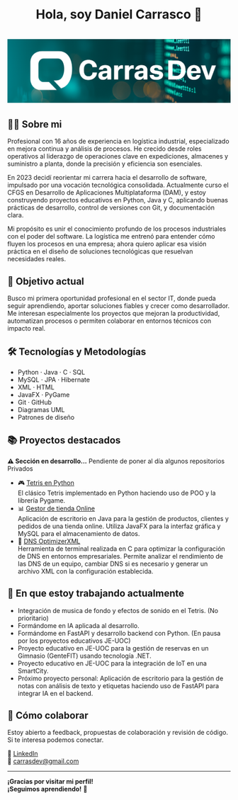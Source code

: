 <div align="center">
<h1 aling="center">Hola, soy Daniel Carrasco 👋<h1>
<img src="assets/header.png" width="1000"/>
</div>


## 👨‍💻 Sobre mi

Profesional con 16 años de experiencia en logística industrial, especializado en mejora continua y análisis de procesos. He crecido desde roles operativos al liderazgo de operaciones clave en expediciones, almacenes y suministro a planta, donde la precisión y eficiencia son esenciales.

En 2023 decidí reorientar mi carrera hacia el desarrollo de software, impulsado por una vocación tecnológica consolidada. Actualmente curso el CFGS en Desarrollo de Aplicaciones Multiplataforma (DAM), y estoy construyendo proyectos educativos en Python, Java y C, aplicando buenas prácticas de desarrollo, control de versiones con Git, y documentación clara.

Mi propósito es unir el conocimiento profundo de los procesos industriales con el poder del software. La logística me entrenó para entender cómo fluyen los procesos en una empresa; ahora quiero aplicar esa visión práctica en el diseño de soluciones tecnológicas que resuelvan necesidades reales.

## 🎯 Objetivo actual

Busco mi primera oportunidad profesional en el sector IT, donde pueda seguir aprendiendo, aportar soluciones fiables y crecer como desarrollador. Me interesan especialmente los proyectos que mejoran la productividad, automatizan procesos o permiten colaborar en entornos técnicos con impacto real.



## 🛠️ Tecnologías y Metodologías

- Python · Java · C · SQL
- MySQL · JPA · Hibernate
- XML · HTML
- JavaFX · PyGame
- Git · GitHub
- Diagramas UML
- Patrones de diseño


## 📚 Proyectos destacados

**⚠️ Sección en desarrollo...** Pendiente de poner al día algunos repositorios Privados<br>

- 🎮 [Tetris en Python](https://github.com/CarrasDev/Tetris_Game)<br>
  El clásico Tetris implementado en Python haciendo uso de POO y la librería Pygame.
- 📊 [Gestor de tienda Online](https://github.com/CarrasDev/Online_Store)<br>
  Aplicación de escritorio en Java para la gestión de productos, clientes y pedidos de una tienda online. Utiliza JavaFX para la interfaz gráfica y MySQL para el almacenamiento de datos.
- 📡 [DNS OptimizerXML](https://github.com/CarrasDev/DNS_OptimizerXML)<br>
  Herramienta de terminal realizada en C para optimizar la configuración de DNS en entornos empresariales. Permite analizar el rendimiento de las DNS de un equipo, cambiar DNS si es necesario y generar un archivo XML con la configuración establecida.

## 🚀 En que estoy trabajando actualmente

- Integración de musica de fondo y efectos de sonido en el Tetris. (No prioritario)
- Formándome en IA aplicada al desarrollo.
- Formándome en FastAPI y desarrollo backend con Python. (En pausa por los proyectos educativos JE-UOC)
- Proyecto educativo en JE-UOC para la gestión de reservas en un Gimnasio (GenteFIT) usando tecnología .NET.
- Proyecto educativo en JE-UOC para la integración de IoT en una SmartCity.<br>
- Próximo proyecto personal: Aplicación de escritorio para la gestión de notas con análisis de texto y etiquetas haciendo uso de FastAPI para integrar IA en el backend.


## 🤝 Cómo colaborar

Estoy abierto a feedback, propuestas de colaboración y revisión de código. Si te interesa podemos conectar.

💼 [LinkedIn](https://www.linkedin.com/in/danielcarrascoluque/)<br>
📧 carrasdev@gmail.com


---

**¡Gracias por visitar mi perfil!<br>
¡Seguimos aprendiendo!** 🚀